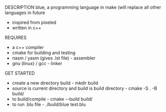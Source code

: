DESCRIPTION
blue, a programming language in make (will replace all other languages in future 
- inspired from pixeled
- written in c++

REQUIRES
- a c++ compiler
- cmake for building and testing
- nasm / yasm (gives .lst file) - assembler
- gnu (linux) / gcc - linker

GET STARTED
- create a new directory build - mkdir build
- source is current directory and build is build directory - cmake -S . -B build/
- to build/compile - cmake --build build/
- to run .blu file - ./build/blue test.blu


